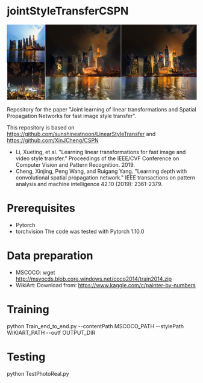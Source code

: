 # jointStyleTransferCSPN
![image](https://github.com/taeerw/jointStyleTransferCSPN/blob/main/images/Slide1.PNG)

Repository for the paper "Joint learning of linear transformations and Spatial Propagation Networks for fast image style transfer".

This repository is based on https://github.com/sunshineatnoon/LinearStyleTransfer and https://github.com/XinJCheng/CSPN
- Li, Xueting, et al. "Learning linear transformations for fast image and video style transfer." Proceedings of the IEEE/CVF Conference on Computer Vision and Pattern Recognition. 2019.‏
- Cheng, Xinjing, Peng Wang, and Ruigang Yang. "Learning depth with convolutional spatial propagation network." IEEE transactions on pattern analysis and machine intelligence 42.10 (2019): 2361-2379.‏

# Prerequisites
- Pytorch
- torchvision
The code was tested with Pytorch 1.10.0


# Data preparation
- MSCOCO:
  wget http://msvocds.blob.core.windows.net/coco2014/train2014.zip
- WikiArt:
  Download from: https://www.kaggle.com/c/painter-by-numbers
  
  
 # Training
 python Train_end_to_end.py --contentPath MSCOCO_PATH --stylePath WIKIART_PATH --outf OUTPUT_DIR
 
 # Testing
 python TestPhotoReal.py
  
